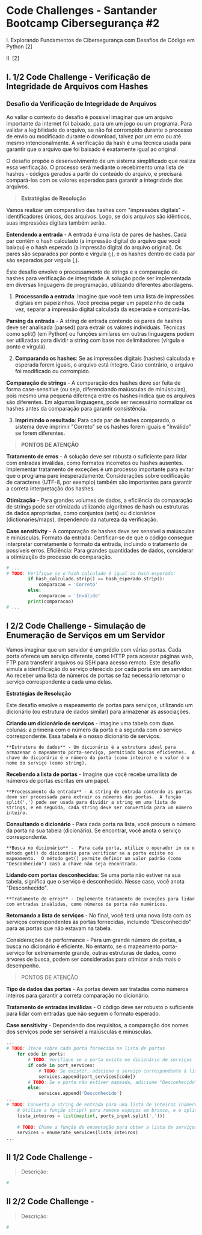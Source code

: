 # Code Challenges - Santander Bootcamp Cibersegurança #2

I. Explorando Fundamentos de Cibersegurança com Desafios de Código em Python [2]

II. [2]

## I.	1/2 Code Challenge - Verificação de Integridade de Arquivos com Hashes

###  Desafio da Verificação de Integridade de Arquivos

Ao valiar o contexto do desafio é possivel imaginar que um arquivo importante da internet foi baixado, para um um jogo ou um programa. Para validar a legibilidade do arquivo, se não foi corrompido durante o processo de envio ou modificado durante o download, talvez por um erro ou até mesmo intencionalmente. A verificação da hash é uma técnica usada para garantir que o arquivo que foi baixado é exatamente igual ao original.

O desafio propõe o desenvolvimento de um sistema simplificado que realiza essa verificação. O processo será mediante o recebimento uma lista de hashes - códigos gerados a partir do conteúdo do arquivo, e precisará compará-los com os valores esperados para garantir a integridade dos arquivos.

> **Estratégias de Resolução**

Vamos realizar um comparativo das hashes com "impressões digitais" - identificadores únicos, dos arquivos. Logo, se dois arquivos são idênticos, suas impressões digitais também serão.

**Entendendo a entrada** - A entrada é uma lista de pares de hashes. Cada par contém o hash calculado (a impressão digital do arquivo que você baixou) e o hash esperado (a impressão digital do arquivo original). Os pares são separados por ponto e vírgula (;), e os hashes dentro de cada par são separados por vírgula (,).

Este desafio envolve o processamento de strings e a comparação de hashes para verificação de integridade.  A solução pode ser implementada em diversas linguagens de programação, utilizando diferentes abordagens.

1. **Processando a entrada**: Imagine que você tem uma lista de impressões digitais em papeizinhos. Você precisa pegar um papelzinho de cada vez, separar a impressão digital calculada da esperada e compará-las.

**Parsing da entrada** - A string de entrada contendo os pares de hashes deve ser analisada (parsed) para extrair os valores individuais.  Técnicas como split() (em Python) ou funções similares em outras linguagens podem ser utilizadas para dividir a string com base nos delimitadores (vírgula e ponto e vírgula).

2. **Comparando os hashes**:  Se as impressões digitais (hashes) calculada e esperada forem iguais, o arquivo está íntegro.  Caso contrário, o arquivo foi modificado ou corrompido.

**Comparação de strings** -  A comparação dos hashes deve ser feita de forma case-sensitive (ou seja, diferenciando maiúsculas de minúsculas), pois mesmo uma pequena diferença entre os hashes indica que os arquivos são diferentes.  Em algumas linguagens, pode ser necessário normalizar os hashes antes da comparação para garantir consistência.

3. **Imprimindo o resultado**: Para cada par de hashes comparado, o sistema deve imprimir "Correto" se os hashes forem iguais e "Inválido" se forem diferentes.

> **PONTOS DE ATENÇÃO**

**Tratamento de erros** -  A solução deve ser robusta o suficiente para lidar com entradas inválidas, como formatos incorretos ou hashes ausentes. Implementar tratamento de exceções é um processo importante para evitar que o programa pare inesperadamente. Considerações sobre codificação de caracteres (UTF-8, por exemplo) também são importantes para garantir a correta interpretação dos hashes.

**Otimização** -  Para grandes volumes de dados, a eficiência da comparação de strings pode ser otimizada utilizando algoritmos de hash ou estruturas de dados apropriadas, como conjuntos (sets) ou dicionários (dictionaries/maps), dependendo da natureza da verificação.

**Case sensitivity** - A comparação de hashes deve ser sensível a maiúsculas e minúsculas.
Formato da entrada: Certificar-se de que o código consegue interpretar corretamente o formato da entrada, incluindo o tratamento de possíveis erros.
Eficiência:  Para grandes quantidades de dados, considerar a otimização do processo de comparação.

```py
# ...
# TODO: Verifique se o hash calculado é igual ao hash esperado:
        if hash_calculado.strip() == hash_esperado.strip():
            comparacao = 'Correto'
        else:
            comparacao = 'Inválido'
        print(comparacao)
# ...
```

## I	2/2 Code Challenge - Simulação de Enumeração de Serviços em um Servidor

Vamos imaginar que um servidor é um prédio com várias portas. Cada porta oferece um serviço diferente, como HTTP para acessar páginas web, FTP para transferir arquivos ou SSH para acesso remoto. Este desafio simula a identificação do serviço oferecido por cada porta em um servidor. Ao receber uma lista de números de portas se faz necessário retornar o serviço correspondente a cada uma delas.

**Estratégias de Resolução**

Este desafio envolve o mapeamento de portas para serviços, utilizando um dicionário (ou estrutura de dados similar) para armazenar as associações.

**Criando um dicionário de serviços** - Imagine uma tabela com duas colunas: a primeira com o número da porta e a segunda com o serviço correspondente.  Essa tabela é o nosso dicionário de serviços.

	**Estrutura de dados** - Um dicionário é a estrutura ideal para armazenar o mapeamento porta-serviço, permitindo buscas eficientes.  A chave do dicionário é o número da porta (como inteiro) e o valor é o nome do serviço (como string).

**Recebendo a lista de portas** - Imagine que você recebe uma lista de números de portas escritas em um papel.

	**Processamento da entrada** - A string de entrada contendo as portas deve ser processada para extrair os números das portas.  A função split(',') pode ser usada para dividir a string em uma lista de strings, e em seguida, cada string deve ser convertida para um número inteiro.

**Consultando o dicionário** - Para cada porta na lista, você procura o número da porta na sua tabela (dicionário). Se encontrar, você anota o serviço correspondente.

	**Busca no dicionário** -  Para cada porta, utilize o operador in ou o método get() do dicionário para verificar se a porta existe no mapeamento.  O método get() permite definir um valor padrão (como "Desconhecido") caso a chave não seja encontrada.

**Lidando com portas desconhecidas**: Se uma porta não estiver na sua tabela, significa que o serviço é desconhecido. Nesse caso, você anota "Desconhecido".

	**Tratamento de erros** - Implemente tratamento de exceções para lidar com entradas inválidas, como números de porta não numéricos.

**Retornando a lista de serviços** -  No final, você terá uma nova lista com os serviços correspondentes às portas fornecidas, incluindo "Desconhecido" para as portas que não estavam na tabela.

Considerações de performance - Para um grande número de portas, a busca no dicionário é eficiente.  No entanto, se o mapeamento porta-serviço for extremamente grande, outras estruturas de dados, como árvores de busca, podem ser consideradas para otimizar ainda mais o desempenho.

> PONTOS DE ATENÇÃO

**Tipo de dados das portas** - As portas devem ser tratadas como números inteiros para garantir a correta comparação no dicionário.

**Tratamento de entradas inválidas** - O código deve ser robusto o suficiente para lidar com entradas que não seguem o formato esperado.

**Case sensitivity** - Dependendo dos requisitos, a comparação dos nomes dos serviços pode ser sensível a maiúsculas e minúsculas.

```py
...
# TODO: Itere sobre cada porta fornecida na lista de portas
    for code in ports:
        # TODO: Verifique se a porta existe no dicionário de serviços
        if code in port_services:
            # TODO: Se existir, adicione o serviço correspondente à lista de serviços
            services.append(port_services[code])
        # TODO: Se a porta não estiver mapeada, adicione "Desconhecido"
        else:    
            services.append('Desconhecido')
...
# TODO: Converta a string de entrada para uma lista de inteiros (números de portas)
    # Utilize a função strip() para remove espaços em branco, e o split() para separar por vírgula
    lista_inteiros = list(map(int, ports_input.split(',')))
    
    # TODO: Chame a função de enumeração para obter a lista de serviços correspondentes:
    services = enumerate_services(lista_inteiros)
...
```

## II	1/2 Code Challenge - 

> Descrição: 


```py
#
```

## II	2/2 Code Challenge -

> Descrição: 

```py
#
```

